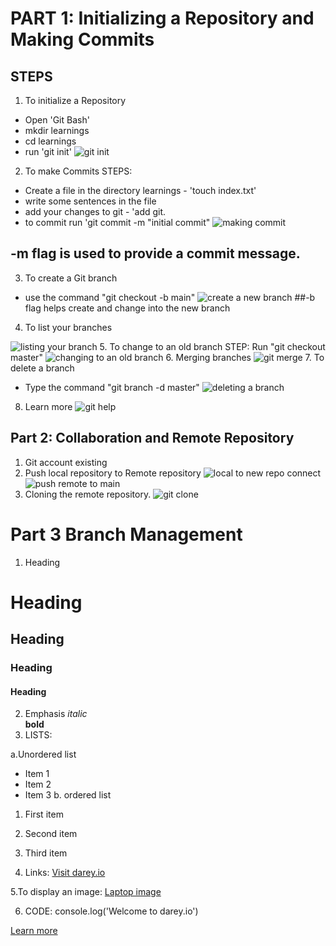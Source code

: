 # PART 1: Initializing a Repository and Making Commits
## STEPS
1. To initialize a Repository
- Open 'Git Bash'
-  mkdir learnings
-   cd learnings
-    run 'git init'
![git init](https://github.com/koleshky1/fajana.kb.pbl/assets/44333161/ef0f4870-b8ae-40ba-870f-893963cc6fbb)
2. To make Commits
STEPS:
- Create a file in the directory learnings - 'touch index.txt'
- write some sentences in the file 
- add your changes to git - 'add git.
-  to commit run 'git commit -m "initial commit"
![making commit](https://github.com/koleshky1/fajana.kb.pbl/assets/44333161/0384df39-2711-416b-a085-4d79ceb3acec)
## -m flag is used to provide a commit message. 
3. To create a Git branch
- use the command "git checkout -b main"
![create a new branch](https://github.com/koleshky1/fajana.kb.pbl/assets/44333161/2766d051-7cd0-4bb4-b715-b750d05cfcd8)
##-b flag helps create and change into the new branch
4. To list your branches

![listing your branch](https://github.com/koleshky1/fajana.kb.pbl/assets/44333161/8f4293f3-3c20-4522-bf2b-404d2c531400)
5. To change to an old branch
STEP: Run "git checkout master"
![changing to an old branch](https://github.com/koleshky1/fajana.kb.pbl/assets/44333161/d42482f9-ea67-42c8-b97d-329d1b454bad)
6. Merging branches
![git merge](https://github.com/koleshky1/fajana.kb.pbl/assets/44333161/dbdaadcb-a029-4a76-a0b0-8c9040a48000)
7.  To delete a branch 
- Type the command "git branch -d master"
![deleting a branch](https://github.com/koleshky1/fajana.kb.pbl/assets/44333161/c6984786-c368-4956-8a5f-b80a960da7c4)
8. Learn more
![git help](https://github.com/koleshky1/fajana.kb.pbl/assets/44333161/b260ede1-cfd8-47ea-a64a-062299165a0a)

## Part 2: Collaboration and Remote Repository
1. Git account existing
2. Push local repository to Remote repository
![local to new repo connect](https://github.com/koleshky1/fajana.kb.pbl/assets/44333161/e851aa35-b9d5-4f5b-81b6-3f67aa84dae1)
![push remote to main](https://github.com/koleshky1/fajana.kb.pbl/assets/44333161/cf2660c9-7d9f-47a6-a7f6-9e91031cab19)
3. Cloning the remote repository.
![git clone](https://github.com/koleshky1/fajana.kb.pbl/assets/44333161/f2d76788-3e89-47da-82ba-72b7f31fbec3)

# Part 3 Branch Management
1. Heading 
# Heading
## Heading
### Heading
#### Heading
2. Emphasis
*italic*  
**bold**
3. LISTS:

a.Unordered list
- Item 1
- Item 2
- Item 3
b. ordered list
1. First item
2. Second item
3. Third item
   
4. Links: [Visit darey.io](https://www.darey.io)
   
5.To display an image:
[Laptop image](https://media.istockphoto.com/id/1023428598/photo/3d-illustration-laptop-isolated-on-white-background-laptop-with-empty-space-screen-laptop-at.webp?s=1024x1024&w=is&k=20&c=Plc9oUN68DM5ESlXee7--25d9EbClDQdsreVAOlRpTQ=)

6. CODE: console.log('Welcome to darey.io')

[Learn more]([https://www.darey.io](https://learn.microsoft.com/en-us/contribute/content/markdown-reference)https://learn.microsoft.com/en-us/contribute/content/markdown-reference)










